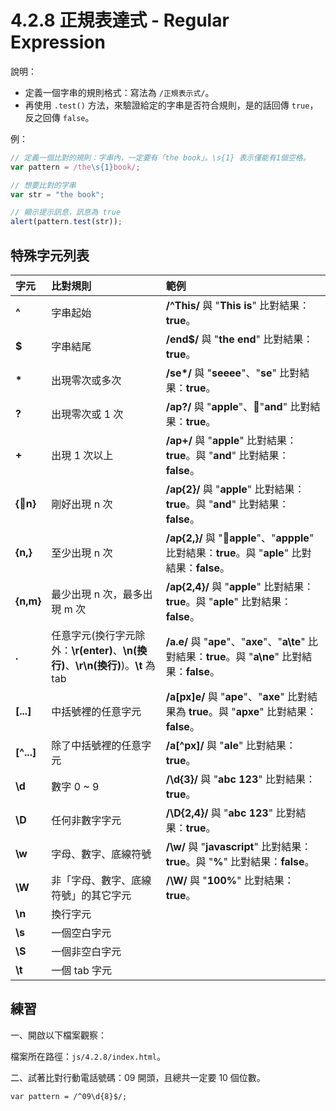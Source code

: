 # 4.2.8 正規表達式 - Regular Expression

說明：

* 定義一個字串的規則格式：寫法為 `/正規表示式/`。
* 再使用 `.test()` 方法，來驗證給定的字串是否符合規則，是的話回傳 `true`，反之回傳 `false`。

例：

```javascript
// 定義一個比對的規則：字串內，一定要有「the book」。\s{1} 表示僅能有1個空格。
var pattern = /the\s{1}book/;

// 想要比對的字串
var str = "the book";

// 顯示提示訊息，訊息為 true
alert(pattern.test(str));
```

## 特殊字元列表

| 字元 | 比對規則 | 範例 |
| :--- | :--- | :--- |
| **^** | 字串起始 | **/^This/** 與 "**This is**" 比對結果：**true**。 |
| **$** | 字串結尾 | **/end$/** 與 "**the end**" 比對結果：**true**。 |
| **\*** | 出現零次或多次 | **/se\*/** 與 "**seeee**"、"**se**" 比對結果：**true**。 |
| **?** | 出現零次或 1 次 | **/ap?/** 與 "**apple**"、"**and**" 比對結果：**true**。 |
| **+** | 出現 1 次以上 | **/ap+/** 與 "**apple**" 比對結果：**true**。與 "**and**" 比對結果：**false**。 |
| **{n}** | 剛好出現 n 次 | **/ap{2}/** 與 "**apple**" 比對結果：**true**。與 "**and**" 比對結果：**false**。 |
| **{n,}** | 至少出現 n 次 | **/ap{2,}/** 與 "**apple**"、"**appple**" 比對結果：**true**。與 "**aple**" 比對結果：**false**。 |
| **{n,m}** | 最少出現 n 次，最多出現 m 次 | **/ap{2,4}/** 與 "**apple**" 比對結果：**true**。與 "**aple**" 比對結果：**false**。 |
| **.** | 任意字元\(換行字元除外：**\r\(enter\)**、**\n\(換行\)**、**\r\n\(換行\)**\)。**\t** 為 tab | **/a.e/** 與 "**ape**"、"**axe**"、"**a\te**" 比對結果：**true**。與 "**a\ne**" 比對結果：**false**。 |
| **\[...\]** | 中括號裡的任意字元 | **/a\[px\]e/** 與 "**ape**"、"**axe**" 比對結果為 **true**。與 "**apxe**" 比對結果：**false**。 |
| **\[^...\]** | 除了中括號裡的任意字元 | **/a\[^px\]/** 與 "**ale**" 比對結果：**true**。 |
| **\d** | 數字 0 ~ 9 | **/\d{3}/** 與 "**abc 123**" 比對結果：**true**。 |
| **\D** | 任何非數字字元 | **/\D{2,4}/** 與 "**abc 123**" 比對結果：**true**。 |
| **\w** | 字母、數字、底線符號 | **/\w/** 與 "**javascript**" 比對結果：**true**。與 "**%**" 比對結果：**false**。 |
| **\W** | 非「字母、數字、底線符號」的其它字元 | **/\W/** 與 "**100%**" 比對結果：**true**。 |
| **\n** | 換行字元 |  |
| **\s** | 一個空白字元 |  |
| **\S** | 一個非空白字元 |  |
| **\t** | 一個 tab 字元 |  |

## 練習

一、開啟以下檔案觀察：

檔案所在路徑：`js/4.2.8/index.html`。

二、試著比對行動電話號碼：09 開頭，且總共一定要 10 個位數。

```text
var pattern = /^09\d{8}$/;
```

